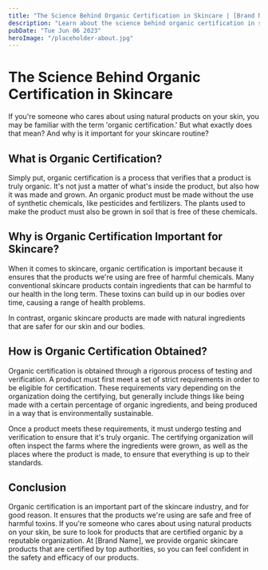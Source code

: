 ```yaml
---
title: "The Science Behind Organic Certification in Skincare | [Brand Name]"
description: "Learn about the science behind organic certification in skincare and how it can benefit your skin. [Brand Name] provides organic skincare products that are certified by top authorities."
pubDate: "Tue Jun 06 2023"
heroImage: "/placeholder-about.jpg"
---
```


# The Science Behind Organic Certification in Skincare

If you&#39;re someone who cares about using natural products on your skin, you may be familiar with the term &#39;organic certification.&#39; But what exactly does that mean? And why is it important for your skincare routine?

## What is Organic Certification?

Simply put, organic certification is a process that verifies that a product is truly organic. It&#39;s not just a matter of what&#39;s inside the product, but also how it was made and grown. An organic product must be made without the use of synthetic chemicals, like pesticides and fertilizers. The plants used to make the product must also be grown in soil that is free of these chemicals.

## Why is Organic Certification Important for Skincare?

When it comes to skincare, organic certification is important because it ensures that the products we&#39;re using are free of harmful chemicals. Many conventional skincare products contain ingredients that can be harmful to our health in the long term. These toxins can build up in our bodies over time, causing a range of health problems.

In contrast, organic skincare products are made with natural ingredients that are safer for our skin and our bodies.

## How is Organic Certification Obtained?

Organic certification is obtained through a rigorous process of testing and verification. A product must first meet a set of strict requirements in order to be eligible for certification. These requirements vary depending on the organization doing the certifying, but generally include things like being made with a certain percentage of organic ingredients, and being produced in a way that is environmentally sustainable.

Once a product meets these requirements, it must undergo testing and verification to ensure that it&#39;s truly organic. The certifying organization will often inspect the farms where the ingredients were grown, as well as the places where the product is made, to ensure that everything is up to their standards.

## Conclusion

Organic certification is an important part of the skincare industry, and for good reason. It ensures that the products we&#39;re using are safe and free of harmful toxins. If you&#39;re someone who cares about using natural products on your skin, be sure to look for products that are certified organic by a reputable organization. At [Brand Name], we provide organic skincare products that are certified by top authorities, so you can feel confident in the safety and efficacy of our products.